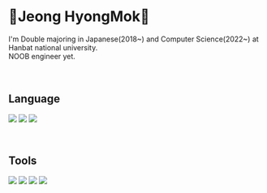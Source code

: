 # 🌱**Jeong HyongMok**🌱

I'm Double majoring in Japanese(2018~) and Computer Science(2022~) at Hanbat national university.  
NOOB engineer yet.
<br/><br/><br/>
  
  

## Language

<img
  src="https://img.shields.io/badge/Python-3776AB?style=flat-square&logo=Python&logoColor=white"
/>
<img
  src="https://img.shields.io/badge/JAVA-007396?style=flat-square&logo=JAVA&logoColor=white"
/>
<img
  src="https://img.shields.io/badge/Android-3DDC84?style=flat-square&logo=Android&logoColor=white"
/>

<br/>

## Tools
<img
  src="https://img.shields.io/badge/Github-000000?style=flat-square&logo=Github&logoColor=white"
/>
<img
  src="https://img.shields.io/badge/Eclipse IDE-2C2255?style=flat-square&logo=Eclipse IDE&logoColor=white"
/>
<img
  src="https://img.shields.io/badge/Visual Studio Code-007ACC?style=flat-square&logo=Visual Studio Code&logoColor=white"
/>
<img
  src="https://img.shields.io/badge/Android Studio-3DDC84?style=flat-square&logo=Android Studio&logoColor=white"
/>
